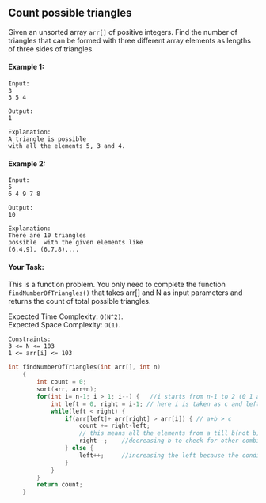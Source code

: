 ## Count possible triangles

Given an unsorted array `arr[]` of positive integers. Find the number of triangles that can be formed with three different array elements as lengths of three sides of triangles.

#### Example 1:

```
Input:
3
3 5 4

Output:
1

Explanation:
A triangle is possible
with all the elements 5, 3 and 4.
```

#### Example 2:

```
Input:
5
6 4 9 7 8

Output:
10

Explanation:
There are 10 triangles
possible  with the given elements like
(6,4,9), (6,7,8),...
```

#### Your Task:

This is a function problem. You only need to complete the function `findNumberOfTriangles()` that takes arr[] and N as input parameters and returns the count of total possible triangles.

Expected Time Complexity: `O(N^2)`.  
Expected Space Complexity: `O(1)`.

```
Constraints:
3 <= N <= 103
1 <= arr[i] <= 103
```

```c++
int findNumberOfTriangles(int arr[], int n)
    {
        int count = 0;
        sort(arr, arr+n);
        for(int i= n-1; i > 1; i--) {   //i starts from n-1 to 2 (0 1 are not possible).
            int left = 0, right = i-1; // here i is taken as c and left and right are taken as a and b, such that a+b > c
            while(left < right) {
                if(arr[left]+ arr[right] > arr[i]) { // a+b > c
                    count += right-left;
                    // this means all the elements from a till b(not b) taken as 'a' should also satisfy the cond.
                    right--;    //decreasing b to check for other combinations
                } else {
                    left++;     //increasing the left because the condition if failing, and right can't be increased, b'coz right is already maximum
                }
            }
        }
        return count;
    }
```
